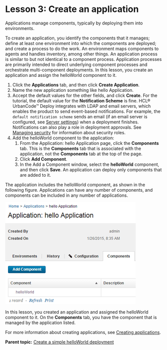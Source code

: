 # Lesson 3: Create an application

Applications manage components, typically by deploying them into environments.

To create an application, you identify the components that it manages; define at least one environment into which the components are deployed; and create a process to do the work. An environment maps components to agents and handles inventory, among other things. An application process is similar to but not identical to a component process. Application processes are primarily intended to direct underlying component processes and orchestrate multi-component deployments. In this lesson, you create an application and assign the helloWorld component to it.

1.   Click the **Applications** tab, and then click **Create Application**. 
2.  Name the new application something like hello Application.
3.   Accept the default values for the other fields, and click **Create**. For the tutorial, the default value for the **Notification Scheme** is fine. HCL® UrbanCode™ Deploy integrates with LDAP and email servers, which enables the product to send event-based notifications. For example, the `default notification scheme` sends an email \(if an email server is configured, see [Server settings](../../com.ibm.udeploy.admin.doc/topics/settings_system.md)\) when a deployment finishes. Notifications can also play a role in deployment approvals. See [Managing security](../../com.ibm.udeploy.admin.doc/topics/security_ch.md) for information about security roles.
4.  Add the helloWorld component to the application: 
    1.   From the Application: hello Application page, click the **Components** tab. This is the **Components** tab that is associated with the application, not the **Components** tab at the top of the page. 
    2.   Click **Add Component**. 
    3.   In the Add a Component window, select the **helloWorld** component, and then click **Save**. An application can deploy only components that are added to it.

The application includes the helloWorld component, as shown in the following figure. Applications can have any number of components, and components can be included in any number of applications.

![The helloWorld component is shown on the Components tab](../images/qs-plugin-design-7.gif)

In this lesson, you created an application and assigned the helloWorld component to it. On the **Components** tab, you have the component that is managed by the application listed.

For more information about creating applications, see [Creating applications](../../com.ibm.udeploy.doc/topics/app_create.md).

**Parent topic:** [Create a simple helloWorld deployment](../../com.ibm.udeploy.tutorial.doc/topics/quickstart_abstract.md)

